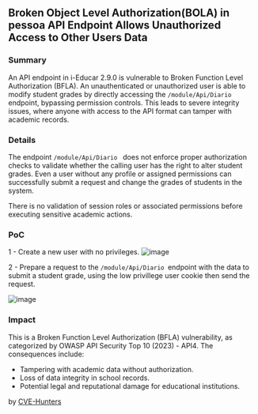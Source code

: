## Broken Object Level Authorization(BOLA) in pessoa API Endpoint Allows Unauthorized Access to Other Users Data

### Summary
An API endpoint in i-Educar 2.9.0 is vulnerable to Broken Function Level Authorization (BFLA). An unauthenticated or unauthorized user is able to modify student grades by directly accessing the `/module/Api/Diario `endpoint, bypassing permission controls. This leads to severe integrity issues, where anyone with access to the API format can tamper with academic records.

### Details

The endpoint `/module/Api/Diario ` does not enforce proper authorization checks to validate whether the calling user has the right to alter student grades. Even a user without any profile or assigned permissions can successfully submit a request and change the grades of students in the system.

There is no validation of session roles or associated permissions before executing sensitive academic actions.

### PoC
1 - Create a new user with no privileges.
![image](https://github.com/user-attachments/assets/44b8aa71-ad6c-4e28-af99-0a517cfa5d85)

2 - Prepare a request to the `/module/Api/Diario `endpoint with the data to submit a student grade, using the low privillege user cookie then send the request.

![image](https://github.com/user-attachments/assets/3b84ea52-e492-4a01-919e-9d86792e4353)




### Impact
This is a Broken Function Level Authorization (BFLA) vulnerability, as categorized by OWASP API Security Top 10 (2023) - API4. The consequences include:

- Tampering with academic data without authorization.
- Loss of data integrity in school records.
- Potential legal and reputational damage for educational institutions.

by [CVE-Hunters](https://github.com/Sec-Dojo-Cyber-House/cve-hunters)


